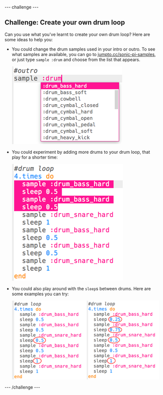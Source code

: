\--- challenge \---

## Challenge: Create your own drum loop

Can you use what you've learnt to create your own drum loop? Here are some ideas to help you:

+ You could change the drum samples used in your intro or outro. To see what samples are available, you can go to [jumpto.cc/sonic-pi-samples](http://jumpto.cc/sonic-pi-samples), or just type `sample :drum` and choose from the list that appears.
    
    ![skärmdump](images/drum-outro-challenge.png)

+ You could experiment by adding more drums to your drum loop, that play for a shorter time:
    
    ![skärmdump](images/drum-beat-challenge-1.png)

+ You could also play around with the `sleep`s between drums. Here are some examples you can try:
    
    ![skärmdump](images/drum-beat-challenge-2.png)

\--- /challenge \---